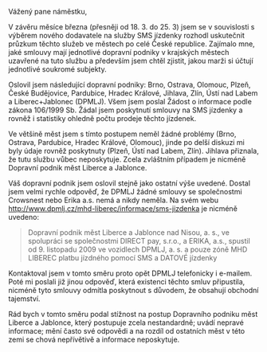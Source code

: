 Vážený pane náměstku,

V závěru měsíce března (přesněji od 18. 3. do 25. 3) jsem se v souvislosti s výběrem nového dodavatele na služby SMS jízdenky rozhodl uskutečnit průzkum těchto služeb ve městech po celé České republice. Zajímalo mne, jaké smlouvy mají jednotlivé dopravní podniky v krajských městech uzavřené na tuto službu a především jsem chtěl zjistit, jakou marži si účtují jednotlivé soukromé subjekty. 

Oslovil jsem následující dopravní podniky: Brno, Ostrava, Olomouc, Plzeň, České Budějovice, Pardubice, Hradec Králové, Jihlava, Zlín, Ústí nad Labem a Liberec+Jablonec (DPMLJ). Všem jsem poslal Žádost o informace podle zákona 106/1999 Sb. Žádal jsem poskytnutí smlouvy na SMS jízdenky a rovněž i statistiky ohledně počtu prodeje těchto jízdenek.

Ve většině měst jsem s tímto postupem neměl žádné problémy (Brno, Ostrava, Pardubice, Hradec Králové, Olomouc), jinde po delší diskuzi mi byly údaje rovněž poskytnuty (Plzeň, Ústí nad Labem, Zlín). Jihlava přiznala, že tutu službu vůbec neposkytuje. Zcela zvláštním případem je nicméně Dopravní podnik měst Liberce a Jablonce. 

Váš dopravní podnik jsem oslovil stejně jako ostatní výše uvedené. Dostal jsem velmi rychle odpověď, že DPMLJ žádné smlouvy se společnostmi Crowsnest nebo Erika a.s. nemá a nikdy neměla. Na svém webu http://www.dpmlj.cz/mhd-liberec/informace/sms-jizdenka je nicméně uvedeno:

> Dopravní podnik měst Liberce a Jablonce nad Nisou, a. s., ve spolupráci se společnostmi DIRECT pay, s.r.o., a ERIKA, a.s., spustil od 9. listopadu 2009 ve vozidlech DPMLJ, a. s. a pouze zóně MHD LIBEREC platbu jízdného pomocí SMS a DATOVÉ jízdenky

Kontaktoval jsem v tomto směru proto opět DPMLJ telefonicky i e-mailem. Poté mi poslali již jinou odpověď, která existenci těchto smluv připustila, nicméně tyto smlouvy odmítla poskytnout s důvodem, že obsahují obchodní tajemství. 

Rád bych v tomto směru podal stížnost na postup Dopravního podniku měst Liberce a Jablonce, který postupuje zcela nestandardně; uvádí nepravé informace; mění často své odpovědi a na rozdíl od ostatních měst v této zemi se chová nepřívětivě a informace neposkytuje. 

